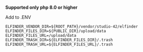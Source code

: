 **Supported only php 8.0 or higher**

Add to .ENV
```
ELFINDER_VENDOR_DIR=${ROOT_PATH}/vendor/studio-42/elfinder
ELFINDER_FILES_DIR=${PUBLIC_DIR}/upload/data
ELFINDER_FILES_URL=/upload/data
ELFINDER_TRASH_DIR=${ELFINDER_FILES_DIR}/.trash
ELFINDER_TRASH_URL=${ELFINDER_FILES_URL}/.trash
```
